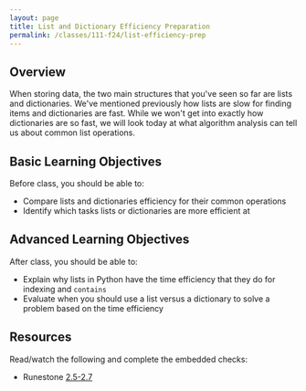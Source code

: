 ```yaml
---
layout: page
title: List and Dictionary Efficiency Preparation
permalink: /classes/111-f24/list-efficiency-prep
---
```


## Overview
When storing data, the two main structures that you've seen so far are lists and dictionaries.
We've mentioned previously how lists are slow for finding items and dictionaries are fast. 
While we won't get into exactly how dictionaries are so fast, we will look today at what algorithm analysis can tell us about common list operations.

## Basic Learning Objectives
Before class, you should be able to:
* Compare lists and dictionaries efficiency for their common operations
* Identify which tasks lists or dictionaries are more efficient at

## Advanced Learning Objectives
After class, you should be able to:
* Explain why lists in Python have the time efficiency that they do for indexing and `contains`
* Evaluate when you should use a list versus a dictionary to solve a problem based on the time efficiency

## Resources
Read/watch the following and complete the embedded checks:
* Runestone [2.5-2.7](https://moodle.carleton.edu/mod/lti/view.php?id=967863)